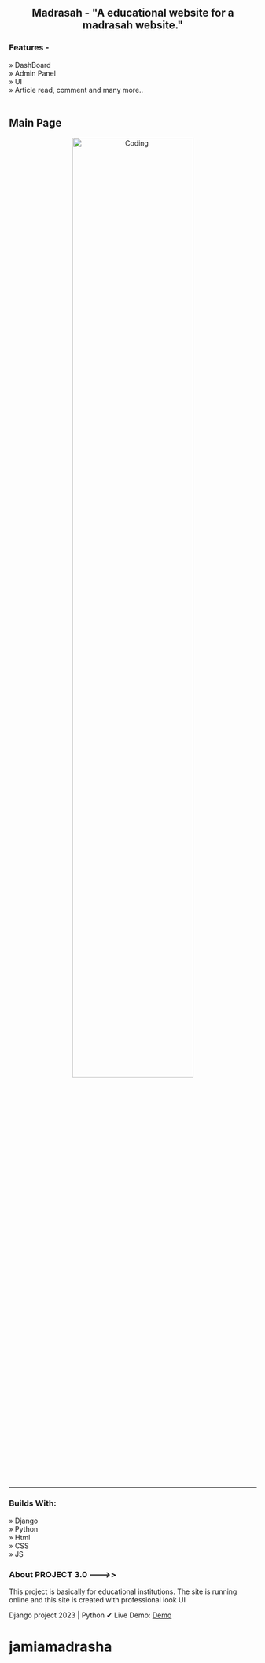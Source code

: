<h2 align='center'>Madrasah - "A educational website for a madrasah website."</h2>

<h3>Features - </h3>
» DashBoard <br>
» Admin Panel <br>
» UI <br>
» Article read, comment and many more.. <br>
<br>

<h2>
Main Page
</h2>

<div align='center'>
  <img align="center" alt="Coding" width="70%" src="https://github-production-user-asset-6210df.s3.amazonaws.com/109217697/270954764-6673e332-c72a-4f70-b31b-2b80492d9c69.png">
 <hr>

</div>


<h3>Builds With:</h3>

» Django <br>
» Python <br>
» Html <br>
» CSS <br>
» JS <br>

<h3>About PROJECT 3.0 --->> </h3>
<p>This project is basically for educational institutions. The site is running online and this site is created with professional look UI</p>

Django project 2023 | Python
✔ Live Demo: <a href='https://coaching.pythonanywhere.com/'> Demo</a>







# jamiamadrasha
